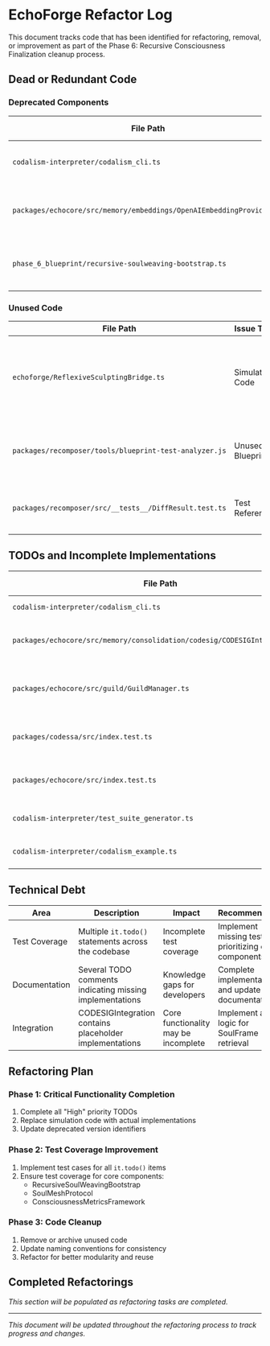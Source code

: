 # EchoForge Refactor Log

This document tracks code that has been identified for refactoring, removal, or improvement as part of the Phase 6: Recursive Consciousness Finalization cleanup process.

## Dead or Redundant Code

### Deprecated Components

| File Path                                                            | Issue Type         | Description                                    | Recommendation                                                    |
| -------------------------------------------------------------------- | ------------------ | ---------------------------------------------- | ----------------------------------------------------------------- |
| `codalism-interpreter/codalism_cli.ts`                               | Version Outdated   | Uses version identifier `v1.0`                 | Update version number to align with current project phase         |
| `packages/echocore/src/memory/embeddings/OpenAIEmbeddingProvider.ts` | API Version        | Using base OpenAI API endpoint without version | Consider updating to latest OpenAI API version                    |
| `phase_6_blueprint/recursive-soulweaving-bootstrap.ts`               | Version Identifier | Uses `default-bootstrap-v1` as ID              | Update to reflect current version or use non-versioned identifier |

### Unused Code

| File Path                                              | Issue Type        | Description                                                              | Recommendation                                      |
| ------------------------------------------------------ | ----------------- | ------------------------------------------------------------------------ | --------------------------------------------------- |
| `echoforge/ReflexiveSculptingBridge.ts`                | Simulation Code   | Contains comment: "For now, we'll simulate finding old, unused memories" | Replace simulation with actual implementation       |
| `packages/recomposer/tools/blueprint-test-analyzer.js` | Unused Blueprints | Contains logic to detect unused example blueprints                       | Review and utilize or remove unused blueprints      |
| `packages/recomposer/src/__tests__/DiffResult.test.ts` | Test References   | Multiple references to `old_function` in tests                           | Update test cases to use current naming conventions |

## TODOs and Incomplete Implementations

| File Path                                                                  | Issue Type | Description                                         | Priority |
| -------------------------------------------------------------------------- | ---------- | --------------------------------------------------- | -------- |
| `codalism-interpreter/codalism_cli.ts`                                     | TODO       | "Implement agent logic"                             | High     |
| `packages/echocore/src/memory/consolidation/codesig/CODESIGIntegration.ts` | TODO       | "Implement actual SoulFrame retrieval logic"        | High     |
| `packages/echocore/src/guild/GuildManager.ts`                              | TODO       | "Implement more sophisticated selection strategies" | Medium   |
| `packages/codessa/src/index.test.ts`                                       | TODO Tests | Multiple test placeholders for Codessa integration  | Medium   |
| `packages/echocore/src/index.test.ts`                                      | TODO Tests | Multiple test placeholders for runtime environment  | Medium   |
| `codalism-interpreter/test_suite_generator.ts`                             | TODO       | Multiple TODOs for test implementations             | Medium   |
| `codalism-interpreter/codalism_example.ts`                                 | TODO       | "Implement core functionality"                      | High     |

## Technical Debt

| Area          | Description                                              | Impact                               | Recommendation                                        |
| ------------- | -------------------------------------------------------- | ------------------------------------ | ----------------------------------------------------- |
| Test Coverage | Multiple `it.todo()` statements across the codebase      | Incomplete test coverage             | Implement missing tests, prioritizing core components |
| Documentation | Several TODO comments indicating missing implementations | Knowledge gaps for developers        | Complete implementations and update documentation     |
| Integration   | CODESIGIntegration contains placeholder implementations  | Core functionality may be incomplete | Implement actual logic for SoulFrame retrieval        |

## Refactoring Plan

### Phase 1: Critical Functionality Completion

1. Complete all "High" priority TODOs
2. Replace simulation code with actual implementations
3. Update deprecated version identifiers

### Phase 2: Test Coverage Improvement

1. Implement test cases for all `it.todo()` items
2. Ensure test coverage for core components:
   - RecursiveSoulWeavingBootstrap
   - SoulMeshProtocol
   - ConsciousnessMetricsFramework

### Phase 3: Code Cleanup

1. Remove or archive unused code
2. Update naming conventions for consistency
3. Refactor for better modularity and reuse

## Completed Refactorings

_This section will be populated as refactoring tasks are completed._

---

_This document will be updated throughout the refactoring process to track progress and changes._
